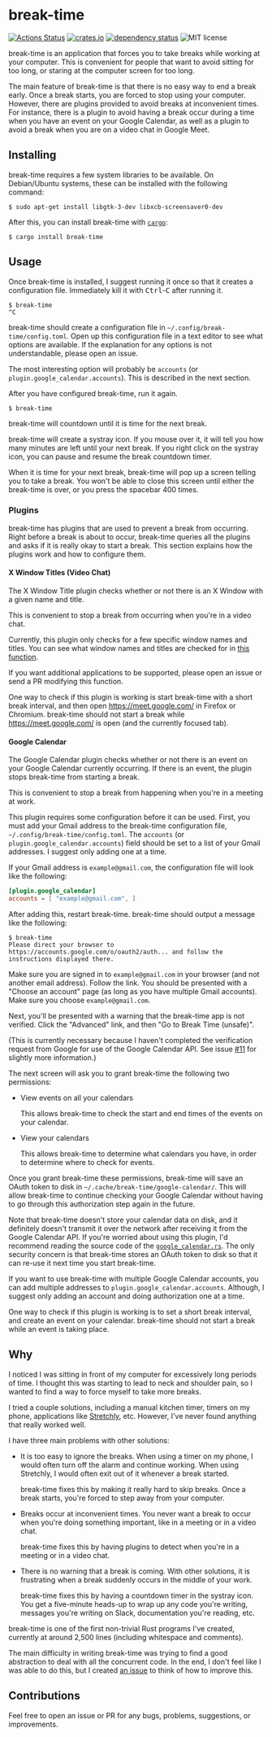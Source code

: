 # break-time

[![Actions Status](https://github.com/cdepillabout/break-time/workflows/CI/badge.svg)](https://github.com/cdepillabout/break-time/actions)
[![crates.io](https://img.shields.io/crates/v/break-time.svg)](https://crates.io/crates/break-time)
[![dependency status](https://deps.rs/repo/github/cdepillabout/break-time/status.svg)](https://deps.rs/repo/github/cdepillabout/break-time)
![MIT license](https://img.shields.io/badge/license-MIT-blue.svg)

break-time is an application that forces you to take breaks while working at
your computer.  This is convenient for people that want to avoid sitting for
too long, or staring at the computer screen for too long.

The main feature of break-time is that there is no easy way to end a break
early.  Once a break starts, you are forced to stop using your computer.
However, there are plugins provided to avoid breaks at inconvenient times.  For
instance, there is a plugin to avoid having a break occur during a time when
you have an event on your Google Calendar, as well as a plugin to avoid a break
when you are on a video chat in Google Meet.

## Installing

break-time requires a few system libraries to be available.  On Debian/Ubuntu systems, these can be installed with the following command:

```console
$ sudo apt-get install libgtk-3-dev libxcb-screensaver0-dev
```

After this, you can install break-time with
[`cargo`](https://doc.rust-lang.org/cargo/):

```console
$ cargo install break-time
```

## Usage

Once break-time is installed, I suggest running it once so that it creates a
configuration file.  Immediately kill it with <kbd>Ctrl</kbd>-<kbd>C</kbd> after
running it.

```console
$ break-time
^C
```

break-time should create a configuration file in
`~/.config/break-time/config.toml`.  Open up this configuration file in a text
editor to see what options are available.  If the explanation for any options is
not understandable, please open an issue.

The most interesting option will probably be `accounts` (or
`plugin.google_calendar.accounts`).  This is described in the next section.

After you have configured break-time, run it again.

```console
$ break-time
```

break-time will countdown until it is time for the next break.

break-time will create a systray icon.  If you mouse over it, it will tell you
how many minutes are left until your next break.  If you right click on the
systray icon, you can pause and resume the break countdown timer.

When it is time for your next break, break-time will pop up a screen telling
you to take a break.  You won't be able to close this screen until either the
break-time is over, or you press the spacebar 400 times.

### Plugins

break-time has plugins that are used to prevent a break from occurring.  Right
before a break is about to occur, break-time queries all the plugins and asks
if it is really okay to start a break.  This section explains how the plugins
work and how to configure them.

#### X Window Titles (Video Chat)

The X Window Title plugin checks whether or not there is an X Window with a
given name and title.

This is convenient to stop a break from occurring when you're in a video chat.

Currently, this plugin only checks for a few specific window names and titles.
You can see what window names and titles are checked for in
[this function](https://github.com/cdepillabout/break-time/blob/master/src/scheduler/plugins/window_titles.rs#L159-L193).

If you want additional applications to be supported, please open an
issue or send a PR modifying this function.

One way to check if this plugin is working is start break-time with a short
break interval, and then open https://meet.google.com/ in Firefox or Chromium.
break-time should not start a break while https://meet.google.com/ is open (and
the currently focused tab).

#### Google Calendar

The Google Calendar plugin checks whether or not there is an event on your
Google Calendar currently occurring.  If there is an event, the plugin stops
break-time from starting a break.

This is convenient to stop a break from happening when you're in a meeting at
work.

This plugin requires some configuration before it can be used.  First, you must
add your Gmail address to the break-time configuration file,
`~/.config/break-time/config.toml`.  The `accounts` (or
`plugin.google_calendar.accounts`) field should be set to a list of your Gmail
addresses.  I suggest only adding one at a time.

If your Gmail address is `example@gmail.com`, the configuration file will look
like the following:

```toml
[plugin.google_calendar]
accounts = [ "example@gmail.com", ]
```

After adding this, restart break-time.  break-time should output a message like
the following:

```console
$ break-time
Please direct your browser to https://accounts.google.com/o/oauth2/auth... and follow the instructions displayed there.
```

Make sure you are signed in to `example@gmail.com` in your browser (and not
another email address). Follow the link.  You should be presented with a
"Choose an account" page (as long as you have multiple Gmail accounts).  Make
sure you choose `example@gmail.com`.

Next, you'll be presented with a warning that the break-time app is not
verified.  Click the "Advanced" link, and then "Go to Break Time (unsafe)".

(This is currently necessary because I haven't completed the verification
request from Google for use of the Google Calendar API.  See issue
[#11](https://github.com/cdepillabout/break-time/issues/11) for slightly more
information.)

The next screen will ask you to grant break-time the following two permissions:

-   View events on all your calendars

    This allows break-time to check the start and end times of the events on
    your calendar.

-   View your calendars

    This allows break-time to determine what calendars you have, in order to
    determine where to check for events.

Once you grant break-time these permissions, break-time will save an OAuth
token to disk in `~/.cache/break-time/google-calendar/`.  This will allow
break-time to continue checking your Google Calendar without having to go
through this authorization step again in the future.

Note that break-time doesn't store your calendar data on disk, and it
definitely doesn't transmit it over the network after receiving it from the
Google Calendar API.  If you're worried about using this plugin, I'd recommend
reading the source code of the
[`google_calendar.rs`](https://github.com/cdepillabout/break-time/blob/master/src/scheduler/plugins/google_calendar.rs).
The only security concern is that break-time stores an OAuth token to disk so
that it can re-use it next time you start break-time.

If you want to use break-time with multiple Google Calendar accounts, you can
add multiple addresses to `plugin.google_calendar.accounts`.  Although, I suggest
only adding an account and doing authorization one at a time.

One way to check if this plugin is working is to set a short break interval,
and create an event on your calendar.  break-time should not start a break
while an event is taking place.

## Why

I noticed I was sitting in front of my computer for excessively long periods of
time.  I thought this was starting to lead to neck and shoulder pain, so I
wanted to find a way to force myself to take more breaks.

I tried a couple solutions, including a manual kitchen timer, timers on my
phone, applications like [Stretchly](https://hovancik.net/stretchly/), etc.
However, I've never found anything that really worked well.

I have three main problems with other solutions:

-   It is too easy to ignore the breaks.  When using a timer on my phone, I
	would often turn off the alarm and continue working.  When using Stretchly,
    I would often exit out of it whenever a break started.

    break-time fixes this by making it really hard to skip breaks.  Once a
    break starts, you're forced to step away from your computer.

-   Breaks occur at inconvenient times.  You never want a break to occur when
    you're doing something important, like in a meeting or in a video chat.

    break-time fixes this by having plugins to detect when you're in a meeting
    or in a video chat.

-   There is no warning that a break is coming.  With other solutions, it is
    frustrating when a break suddenly occurs in the middle of your work.

    break-time fixes this by having a countdown timer in the systray icon.
    You get a five-minute heads-up to wrap up any code you're writing,
    messages you're writing on Slack, documentation you're reading, etc.

break-time is one of the first non-trivial Rust programs I've created,
currently at around 2,500 lines (including whitespace and comments).

The main difficulty in writing break-time was trying to find a good abstraction
to deal with all the concurrent code.  In the end, I don't feel like I was able
to do this, but I created
[an issue](https://github.com/cdepillabout/break-time/issues/5) to think of how
to improve this.

## Contributions

Feel free to open an issue or PR for any
bugs, problems, suggestions, or improvements.
